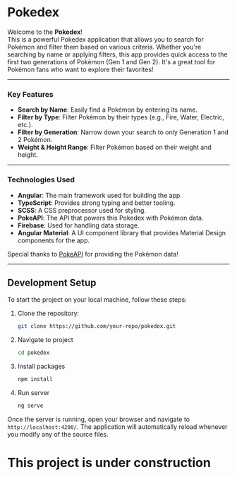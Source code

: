# Pokedex

Welcome to the **Pokedex**!  
This is a powerful Pokedex application that allows you to search for Pokémon and filter them based on various criteria. Whether you're searching by name or applying filters, this app provides quick access to the first two generations of Pokémon (Gen 1 and Gen 2). It's a great tool for Pokémon fans who want to explore their favorites!

---

### Key Features
- **Search by Name**: Easily find a Pokémon by entering its name.
- **Filter by Type**: Filter Pokémon by their types (e.g., Fire, Water, Electric, etc.).
- **Filter by Generation**: Narrow down your search to only Generation 1 and 2 Pokémon.
- **Weight & Height Range**: Filter Pokémon based on their weight and height.

---

### Technologies Used
- **Angular**: The main framework used for building the app.
- **TypeScript**: Provides strong typing and better tooling.
- **SCSS**: A CSS preprocessor used for styling.
- **PokeAPI**: The API that powers this Pokedex with Pokémon data.
- **Firebase**: Used for handling data storage.
- **Angular Material**: A UI component library that provides Material Design components for the app.

Special thanks to [PokeAPI](https://pokeapi.co/) for providing the Pokémon data!

---

## Development Setup

To start the project on your local machine, follow these steps:

1. Clone the repository:
   ```bash
   git clone https://github.com/your-repo/pokedex.git

2. Navigate to project
   ```bash 
   cd pokedex

3. Install packages
    ```bash 
   npm install
   
4. Run server
   ```bash 
   ng serve 

Once the server is running, open your browser and navigate to `http://localhost:4200/`. The application will automatically reload whenever you modify any of the source files.


# This project is under construction
